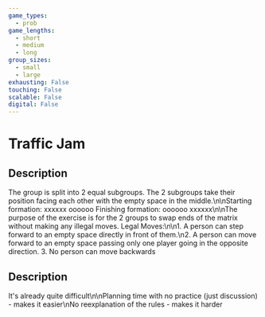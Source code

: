 ```yaml
---
game_types:
  - prob
game_lengths:
  - short
  - medium
  - long
group_sizes:
  - small
  - large
exhausting: False
touching: False
scalable: False
digital: False
---
```

# Traffic Jam

## Description
The group is split into 2 equal subgroups. The 2 subgroups take their position facing each other with the empty space in the middle.\n\nStarting formation: xxxxxx oooooo Finishing formation: oooooo xxxxxx\n\nThe purpose of the exercise is for the 2 groups to swap ends of the matrix without making any illegal moves. Legal Moves:\n\n1. A person can step forward to an empty space directly in front of them.\n2. A person can move forward to an empty space passing only one player going in the opposite direction. 3. No person can move backwards

## Description
It's already quite difficult\n\nPlanning time with no practice (just discussion) - makes it easier\nNo reexplanation of the rules - makes it harder
